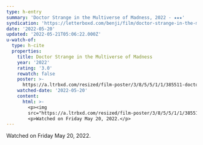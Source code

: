 ```yaml
---
type: h-entry
summary: 'Doctor Strange in the Multiverse of Madness, 2022 - ★★★'
syndication: 'https://letterboxd.com/benji/film/doctor-strange-in-the-multiverse-of-madness/'
date: '2022-05-20'
updated: '2022-05-21T05:06:22.000Z'
u-watch-of:
  type: h-cite
  properties:
    title: Doctor Strange in the Multiverse of Madness
    year: '2022'
    rating: '3.0'
    rewatch: false
    poster: >-
      https://a.ltrbxd.com/resized/film-poster/3/8/5/5/1/1/385511-doctor-strange-in-the-multiverse-of-madness-0-600-0-900-crop.jpg?v=009a8981af
    watched-date: '2022-05-20'
    content:
      html: >-
        <p><img
        src="https://a.ltrbxd.com/resized/film-poster/3/8/5/5/1/1/385511-doctor-strange-in-the-multiverse-of-madness-0-600-0-900-crop.jpg?v=009a8981af"/></p>
        <p>Watched on Friday May 20, 2022.</p>
---
```

Watched on Friday May 20, 2022.
